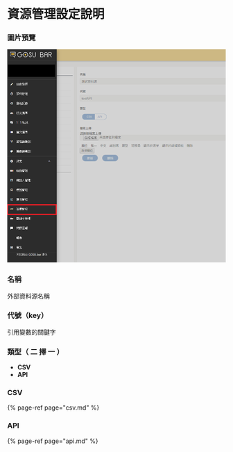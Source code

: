 # 資源管理設定說明

### 圖片預覽

![&#x8CC7;&#x6599;&#x7BA1;&#x7406;](../../../.gitbook/assets/zi-liao-yuan-api.png)

### 名稱

外部資料源名稱

### 代號（key）

引用變數的關鍵字

### 類型（ 二 擇 一 ）

* **CSV**
* **API**

### CSV

{% page-ref page="csv.md" %}

### API

{% page-ref page="api.md" %}



